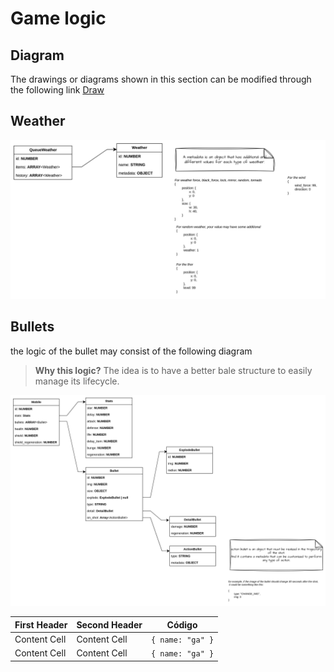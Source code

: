 # Game logic

## Diagram

The drawings or diagrams shown in this section can be modified through the following link [Draw](https://app.diagrams.net/#G1mIfIJ19J7oW2Iw8vo3GrpQjWOFiF0zVn#%7B%22pageId%22%3A%22kow-iseRG58Xen-pIDAg%22%7D)

## Weather

![alt text](../../crafts/image.png)

## Bullets
the logic of the bullet may consist of the following diagram
> **Why this logic?**
> The idea is to have a better bale structure to easily manage its lifecycle.

![alt text](../../crafts/bullets.png)

| First Header  | Second Header | Código |
| ------------- | ------------- | ------ |
| Content Cell  | Content Cell  | ``` { name: "ga" } ``` |
| Content Cell  | Content Cell  | ``` { name: "ga" } ``` |